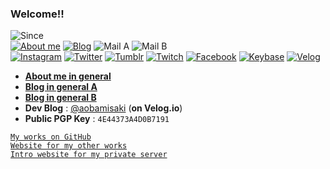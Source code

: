 ### Welcome!!
![Since](https://img.shields.io/badge/Since-Jun._1992-%235FD0CC)  
[![About me](https://img.shields.io/badge/About-yukina-%238ADFFF)](https://yukina.kr)
[![Blog](https://img.shields.io/badge/Blog-yukina-%2301A860)](https://yukina.blog)
![Mail A](https://img.shields.io/badge/Mail-themunyang21%40naver.com-%23F4BD6B)
![Mail B](https://img.shields.io/badge/Mail-aobamisaki%40kakao.com-%235FD0CC)  
[![Instagram](https://img.shields.io/badge/-Instagram-dd2a7b?style=flat-square&logo=instagram&logoColor=white&link=https://www.instagram.com/yukina.sonority/)](https://www.instagram.com/yukina.sonority/)
[![Twitter](https://img.shields.io/badge/-Twitter-1da1f2?style=flat-square&logo=twitter&logoColor=white&link=https://twitter.com/Yukina_Sonority)](https://twitter.com/Yukina_Sonority)
[![Tumblr](https://img.shields.io/badge/-Tumblr-35465c?style=flat-square&logo=tumblr&logoColor=white&link=https://babelcity-grace.tumblr.com/)](https://babelcity-grace.tumblr.com/)
[![Twitch](https://img.shields.io/badge/-Twitch-6441a5?style=flat-square&logo=twitch&logoColor=white&link=https://www.twitch.tv/minatoyukina1026)](https://www.twitch.tv/minatoyukina1026)
[![Facebook](https://img.shields.io/badge/-Facebook-1877f2?style=flat-square&logo=facebook&logoColor=white&link=https://www.facebook.com/yukina.sonority)](https://www.facebook.com/yukina.sonority)
[![Keybase](https://img.shields.io/badge/-Keybase-33a0ff?style=flat-square&logo=keybase&logoColor=white&link=https://keybase.io/senarin)](https://keybase.io/senarin)
[![Velog](https://img.shields.io/badge/-Velog-667881?style=flat-square&logo=Bloglovin&link=https://velog.io/@aobamisaki)](https://velog.io/@aobamisaki)

- **[About me in general](https://yukina.kr)**
- **[Blog in general A](https://yukina.blog)**
- **[Blog in general B](https://yukina-sonority.tistory.com)**
- **Dev Blog** : [@aobamisaki](https://velog.io/@aobamisaki) (**on Velog.io**)
- **Public PGP Key** : `4E44373A4D0B7191`

[` My works on GitHub `](https://github.com/Senarin?tab=repositories)  
[` Website for my other works `](https://senarin.kr)  
[` Intro website for my private server `](https://yukinastorage.net)

